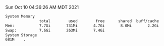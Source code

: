 Sun Oct 10 04:36:26 AM MDT 2021
```bash
System Memory
               total        used        free      shared  buff/cache   available
Mem:           7.7Gi       731Mi       4.7Gi       8.0Mi       2.2Gi       6.6Gi
Swap:          7.6Gi       263Mi       7.4Gi
System Storage
681M	.
```
